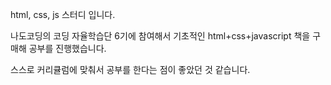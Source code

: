html, css, js 스터디 입니다.

나도코딩의 코딩 자율학습단 6기에 참여해서 기초적인 html+css+javascript 책을 구매해 공부를 진행했습니다.

스스로 커리큘럼에 맞춰서 공부를 한다는 점이 좋았던 것 같습니다.
